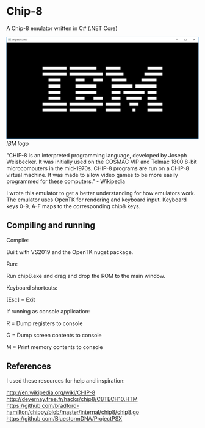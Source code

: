 # Chip-8
A Chip-8 emulator written in C# (.NET Core)

![Beautiful IBM logo](screenshot.png "Beautiful IBM logo")
*IBM logo*

"CHIP-8 is an interpreted programming language, developed by Joseph Weisbecker. It was initially used on the COSMAC VIP and Telmac 1800 8-bit microcomputers in the mid-1970s. CHIP-8 programs are run on a CHIP-8 virtual machine. It was made to allow video games to be more easily programmed for these computers." - Wikipedia


I wrote this emulator to get a better understanding for how emulators work. The emulator uses OpenTK for rendering and keyboard input. Keyboard keys 0-9, A-F maps to the corresponding chip8 keys.

## Compiling and running

Compile:

Built with VS2019 and the OpenTK nuget package.

Run:

Run chip8.exe and drag and drop the ROM to the main window.

Keyboard shortcuts:

[Esc] = Exit

If running as console application:

R     = Dump registers to console

G     = Dump screen contents to console

M     = Print memory contents to console


## References
I used these resources for help and inspiration:

http://en.wikipedia.org/wiki/CHIP-8
http://devernay.free.fr/hacks/chip8/C8TECH10.HTM
https://github.com/bradford-hamilton/chippy/blob/master/internal/chip8/chip8.go
https://github.com/BluestormDNA/ProjectPSX
